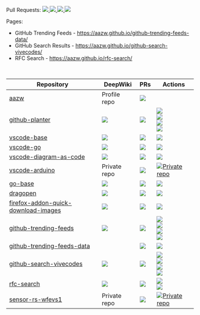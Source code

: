 Pull Requests: 
<a href="https://github.com/pulls">
  <img src="https://img.shields.io/github/issues-search?query=is%3Aopen%20is%3Apr%20author%3Aaazw%20archived%3Afalse%20&label=Created">
</a>
<a href="https://github.com/pulls/assigned">
  <img src="https://img.shields.io/github/issues-search?query=is%3Aopen%20is%3Apr%20assignee%3Aaazw%20archived%3Afalse%20&label=Assigned">
</a>
<a href="https://github.com/pulls/mentioned">
  <img src="https://img.shields.io/github/issues-search?query=is%3Aopen%20is%3Apr%20mentions%3Aaazw%20archived%3Afalse%20&label=Mentioned">
</a>
<a href="https://github.com/pulls/review-requested">
  <img src="https://img.shields.io/github/issues-search?query=is%3Aopen%20is%3Apr%20review-requested%3Aaazw%20archived%3Afalse%20&label=Review%20requests">
</a>

Pages:
* GitHub Trending Feeds - https://aazw.github.io/github-trending-feeds-data/
* GitHub Search Results - https://aazw.github.io/github-search-vivecodes/
* RFC Search - https://aazw.github.io/rfc-search/

<br/>

<table>
  <thead>
    <tr>
      <th>Repository</th>
      <th>DeepWiki</th>
      <th>PRs</th>
      <th>Actions</th>
    </tr>
  </thead>
  <tbody>
    <tr>
      <td><a href="https://github.com/aazw/aazw" target="_blank">aazw</a></td>
      <td>Profile repo</td>
      <td><a href="https://github.com/aazw/aazw/pulls" target="_blank"><img src="https://img.shields.io/github/issues-pr/aazw/aazw"></td>
      <td></td>
    </tr>
    <tr>
      <td><a href="https://github.com/aazw/github-planter" target="_blank">github-planter</a></td>
      <td><a href="https://deepwiki.com/aazw/github-planter" target="_blank"><img src="https://deepwiki.com/badge.svg"></a></td>
      <td><a href="https://github.com/aazw/github-planter/pulls" target="_blank"><img src="https://img.shields.io/github/issues-pr/aazw/github-planter"></td>
      <td>
        <a href="https://github.com/aazw/github-planter/actions/workflows/renovate-pr-check.yaml" target="_blank">
          <img src="https://github.com/aazw/github-planter/actions/workflows/renovate-pr-check.yaml/badge.svg">
        </a>
        <br/>
        <a href="https://github.com/aazw/github-planter/actions/workflows/build-docker-image.yaml" target="_blank">
          <img src="https://github.com/aazw/github-planter/actions/workflows/build-docker-image.yaml/badge.svg">
        </a>
        <br/>
        <a href="https://github.com/aazw/github-planter/actions/workflows/planting.yml" target="_blank">
          <img src="https://github.com/aazw/github-planter/actions/workflows/planting.yml/badge.svg">
        </a>
        <br/>
        <a href="https://github.com/aazw/github-planter/actions/workflows/capture-screeenshot.yaml" target="_blank">
          <img src="https://github.com/aazw/github-planter/actions/workflows/capture-screeenshot.yaml/badge.svg">
        </a>
      </td>
    </tr>
    <tr>
      <td><a href="https://github.com/aazw/vscode-base" target="_blank">vscode-base</a></td>
      <td><a href="https://deepwiki.com/aazw/vscode-base" target="_blank"><img src="https://deepwiki.com/badge.svg"></a></td>
      <td><a href="https://github.com/aazw/vscode-base/pulls" target="_blank"><img src="https://img.shields.io/github/issues-pr/aazw/vscode-base"></td>
      <td>
        <a href="https://github.com/aazw/vscode-base/actions/workflows/renovate-pr-check.yaml" target="_blank">
          <img src="https://github.com/aazw/vscode-base/actions/workflows/renovate-pr-check.yaml/badge.svg">
        </a>
      </td>
    </tr>
    <tr>
      <td><a href="https://github.com/aazw/vscode-go" target="_blank">vscode-go</a></td>
      <td><a href="https://deepwiki.com/aazw/vscode-go" target="_blank"><img src="https://deepwiki.com/badge.svg"></a></td>
      <td><a href="https://github.com/aazw/vscode-go/pulls" target="_blank"><img src="https://img.shields.io/github/issues-pr/aazw/vscode-go"></td>
      <td>
        <a href="https://github.com/aazw/vscode-go/actions/workflows/renovate-pr-check.yaml" target="_blank">
          <img src="https://github.com/aazw/vscode-go/actions/workflows/renovate-pr-check.yaml/badge.svg">
        </a>
      </td>
    </tr>
    <tr>
      <td><a href="https://github.com/aazw/vscode-diagram-as-code" target="_blank">vscode-diagram-as-code</a></td>
      <td><a href="https://deepwiki.com/aazw/vscode-diagram-as-code" target="_blank"><img src="https://deepwiki.com/badge.svg"></a></td>
      <td><a href="https://github.com/aazw/vscode-diagram-as-code/pulls" target="_blank"><img src="https://img.shields.io/github/issues-pr/aazw/vscode-diagram-as-code"></td>
      <td>
        <a href="https://github.com/aazw/vscode-diagram-as-code/actions/workflows/renovate-pr-check.yaml" target="_blank">
          <img src="https://github.com/aazw/vscode-diagram-as-code/actions/workflows/renovate-pr-check.yaml/badge.svg">
        </a>
      </td>
    </tr>
    <tr>
      <td><a href="https://github.com/aazw/vscode-arduino" target="_blank">vscode-arduino</a></td>
      <td>Private repo</td>
      <td><a href="https://github.com/aazw/vscode-arduino/pulls" target="_blank"><img src="https://img.shields.io/github/issues-pr/aazw/vscode-arduino"></td>
      <td>
        <a href="https://github.com/aazw/vscode-arduino/actions/workflows/renovate-pr-check.yaml" target="_blank">
          <img src="https://github.com/aazw/vscode-arduino/actions/workflows/renovate-pr-check.yaml/badge.svg" alt="Private repo">
        </a>
      </td>
    </tr>
    <tr>
      <td><a href="https://github.com/aazw/go-base" target="_blank">go-base</a></td>
      <td><a href="https://deepwiki.com/aazw/go-base" target="_blank"><img src="https://deepwiki.com/badge.svg"></a></td>
      <td><a href="https://github.com/aazw/go-base/pulls" target="_blank"><img src="https://img.shields.io/github/issues-pr/aazw/go-base"></td>
      <td>
        <a href="https://github.com/aazw/go-base/actions/workflows/renovate-pr-check.yaml" target="_blank">
          <img src="https://github.com/aazw/go-base/actions/workflows/renovate-pr-check.yaml/badge.svg">
        </a>
      </td>
    </tr>
    <tr>
      <td><a href="https://github.com/aazw/dragopen" target="_blank">dragopen</a></td>
      <td><a href="https://deepwiki.com/aazw/dragopen" target="_blank"><img src="https://deepwiki.com/badge.svg"></a></td>
      <td><a href="https://github.com/aazw/dragopen/pulls" target="_blank"><img src="https://img.shields.io/github/issues-pr/aazw/dragopen"></td>
      <td>
        <a href="https://github.com/aazw/dragopen/actions/workflows/renovate-pr-check.yaml" target="_blank">
          <img src="https://github.com/aazw/dragopen/actions/workflows/renovate-pr-check.yaml/badge.svg">
        </a>
      </td>
    </tr>
    <tr>
      <td><a href="https://github.com/aazw/firefox-addon-quick-download-images" target="_blank">firefox-addon-quick-download-images</a></td>
      <td><a href="https://deepwiki.com/aazw/firefox-addon-quick-download-images" target="_blank"><img src="https://deepwiki.com/badge.svg"></a></td>
      <td><a href="https://github.com/aazw/firefox-addon-quick-download-images/pulls" target="_blank"><img src="https://img.shields.io/github/issues-pr/aazw/firefox-addon-quick-download-images"></td>
      <td>
        <a href="https://github.com/aazw/firefox-addon-quick-download-images/actions/workflows/renovate-pr-check.yaml" target="_blank">
          <img src="https://github.com/aazw/firefox-addon-quick-download-images/actions/workflows/renovate-pr-check.yaml/badge.svg">
        </a>
      </td>
    </tr>
    <tr>
      <td><a href="https://github.com/aazw/github-trending-feeds" target="_blank">github-trending-feeds</a></td>
      <td><a href="https://deepwiki.com/aazw/github-trending-feeds" target="_blank"><img src="https://deepwiki.com/badge.svg"></a></td>
      <td><a href="https://github.com/aazw/github-trending-feeds/pulls" target="_blank"><img src="https://img.shields.io/github/issues-pr/aazw/github-trending-feeds"></td>
      <td>
        <a href="https://github.com/aazw/github-trending-feeds/actions/workflows/renovate-pr-check.yaml" target="_blank">
          <img src="https://github.com/aazw/github-trending-feeds/actions/workflows/renovate-pr-check.yaml/badge.svg">
        </a>
        <br/>
        <a href="https://github.com/aazw/github-trending-feeds/actions/workflows/scrape_trending_daily.yml" target="_blank">
          <img src="https://github.com/aazw/github-trending-feeds/actions/workflows/scrape_trending_daily.yml/badge.svg">
        </a>
        <br/>
        <a href="https://github.com/aazw/github-trending-feeds/actions/workflows/scrape_trending_weekly.yml" target="_blank">
          <img src="https://github.com/aazw/github-trending-feeds/actions/workflows/scrape_trending_weekly.yml/badge.svg">
        </a>
        <br/>
        <a href="https://github.com/aazw/github-trending-feeds/actions/workflows/scrape_trending_monthly.yml" target="_blank">
          <img src="https://github.com/aazw/github-trending-feeds/actions/workflows/scrape_trending_monthly.yml/badge.svg">
        </a>
      </td>
    </tr>
    <tr>
      <td><a href="https://github.com/aazw/github-trending-feeds-data" target="_blank">github-trending-feeds-data</a></td>
      <td></td>
      <td><a href="https://github.com/aazw/github-trending-feeds-data/pulls" target="_blank"><img src="https://img.shields.io/github/issues-pr/aazw/github-trending-feeds-data"></td>
      <td>
        <a href="https://github.com/aazw/github-trending-feeds-data/actions/workflows/github-pages.yml" target="_blank">
          <img src="https://github.com/aazw/github-trending-feeds-data/actions/workflows/github-pages.yml/badge.svg">
        </a>
      </td>
    </tr>
    <tr>
      <td><a href="https://github.com/aazw/github-search-vivecodes" target="_blank">github-search-vivecodes</a></td>
      <td><a href="https://deepwiki.com/aazw/github-search-vivecodes" target="_blank"><img src="https://deepwiki.com/badge.svg"></a></td>
      <td><a href="https://github.com/aazw/github-search-vivecodes/pulls" target="_blank"><img src="https://img.shields.io/github/issues-pr/aazw/github-search-vivecodes"></td>
      <td>
        <a href="https://github.com/aazw/github-search-vivecodes/actions/workflows/renovate-pr-check.yaml" target="_blank">
          <img src="https://github.com/aazw/github-search-vivecodes/actions/workflows/renovate-pr-check.yaml/badge.svg">
        </a>
        <br/>
        <a href="https://github.com/aazw/github-search-vivecodes/actions/workflows/search_clinerules.yaml" target="_blank">
          <img src="https://github.com/aazw/github-search-vivecodes/actions/workflows/search_clinerules.yaml/badge.svg">
        </a>
        <br/>
        <a href="https://github.com/aazw/github-search-vivecodes/actions/workflows/search_claudemd.yaml" target="_blank">
          <img src="https://github.com/aazw/github-search-vivecodes/actions/workflows/search_claudemd.yaml/badge.svg">
        </a>
        <br/>
        <a href="https://github.com/aazw/github-search-vivecodes/actions/workflows/github_pages.yml" target="_blank">
          <img src="https://github.com/aazw/github-search-vivecodes/actions/workflows/github_pages.yml/badge.svg">
        </a>
      </td>
    </tr>
    <tr>
      <td><a href="https://github.com/aazw/rfc-search" target="_blank">rfc-search</a></td>
      <td><a href="https://deepwiki.com/aazw/rfc-search" target="_blank"><img src="https://deepwiki.com/badge.svg"></a></td>
      <td><a href="https://github.com/aazw/rfc-search/pulls" target="_blank"><img src="https://img.shields.io/github/issues-pr/aazw/rfc-search"></td>
      <td>
        <a href="https://github.com/aazw/rfc-search/actions/workflows/renovate-pr-check.yaml" target="_blank">
          <img src="https://github.com/aazw/rfc-search/actions/workflows/renovate-pr-check.yaml/badge.svg">
        </a>
        <br/>
        <a href="https://github.com/aazw/rfc-search/actions/workflows/deplay_pages.yaml" target="_blank">
          <img src="https://github.com/aazw/rfc-search/actions/workflows/deplay_pages.yaml/badge.svg">
        </a>
      </td>
    </tr>
    <tr>
      <td><a href="https://github.com/aazw/sensor-rs-wfevs1" target="_blank">sensor-rs-wfevs1</a></td>
      <td>Private repo</td>
      <td><a href="https://github.com/aazw/sensor-rs-wfevs1/pulls" target="_blank"><img src="https://img.shields.io/github/issues-pr/aazw/sensor-rs-wfevs1"></td>
      <td>
        <a href="https://github.com/aazw/sensor-rs-wfevs1/actions/workflows/download_csv_from_s3.yml" target="_blank">
          <img src="https://github.com/aazw/sensor-rs-wfevs1/actions/workflows/download_csv_from_s3.yml/badge.svg" alt="Private repo">
        </a>
      </td>
    </tr>
  </tbody>
</table>
